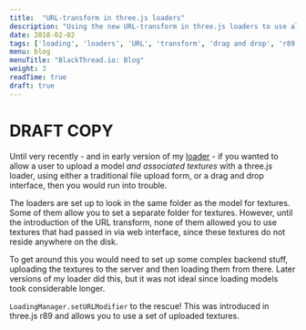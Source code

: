 ```yaml
---
title:  "URL-transform in three.js loaders"
description: "Using the new URL-transform in three.js loaders to use allow uploaded textures"
date: 2018-02-02
tags: ['loading', 'loaders', 'URL', 'transform', 'drag and drop', 'r89']
menu: blog
menuTitle: "BlackThread.io: Blog"
weight: 3
readTime: true
draft: true
---
```


# DRAFT COPY

Until very recently - and in early version of my [loader](/loader/) - if you wanted to allow a user to upload a model _and associated textures_ with a three.js loader, using either a traditional file upload form, or a drag and drop interface, then you would run into trouble.

The loaders are set up to look in the same folder as the model for textures. Some of them allow you to set a separate folder for textures. However, until the introduction of the URL transform, none of them allowed you to use textures that had passed in via web interface, since these textures do not reside anywhere on the disk.

To get around this you would need to set up some complex backend stuff, uploading the textures to the server and then loading them from there. Later versions of my loader did this, but it was not ideal since loading models took considerable longer.

`LoadingManager.setURLModifier` to the rescue! This was introduced in three.js r89 and allows you to use a set of uploaded textures.
